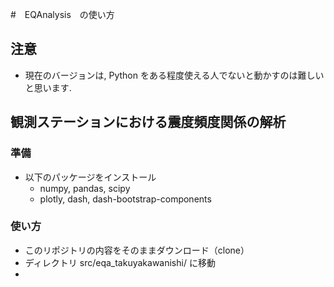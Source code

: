 #　EQAnalysis　の使い方 

## 注意
* 現在のバージョンは, Python をある程度使える人でないと動かすのは難しいと思います.


## 観測ステーションにおける震度頻度関係の解析


### 準備
* 以下のパッケージをインストール
  * numpy, pandas, scipy
  * plotly, dash, dash-bootstrap-components

### 使い方
* このリポジトリの内容をそのままダウンロード（clone）
* ディレクトリ src/eqa_takuyakawanishi/ に移動
* 